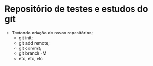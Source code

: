 # Repositório de testes e estudos do git


* Testando criação de novos repositórios;
    * git init;
    * git add remote;
    * git commit; 
    * git branch -M
    * etc, etc, etc


